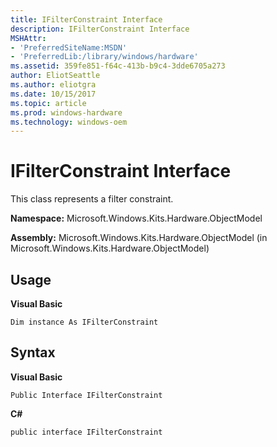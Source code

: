 ```yaml
---
title: IFilterConstraint Interface
description: IFilterConstraint Interface
MSHAttr:
- 'PreferredSiteName:MSDN'
- 'PreferredLib:/library/windows/hardware'
ms.assetid: 359fe851-f64c-413b-b9c4-3dde6705a273
author: EliotSeattle
ms.author: eliotgra
ms.date: 10/15/2017
ms.topic: article
ms.prod: windows-hardware
ms.technology: windows-oem
---
```


# IFilterConstraint Interface


This class represents a filter constraint.

**Namespace:** Microsoft.Windows.Kits.Hardware.ObjectModel

**Assembly:** Microsoft.Windows.Kits.Hardware.ObjectModel (in Microsoft.Windows.Kits.Hardware.ObjectModel)

## <span id="Usage"></span><span id="usage"></span><span id="USAGE"></span>Usage


**Visual Basic**

`Dim instance As IFilterConstraint`

## <span id="Syntax"></span><span id="syntax"></span><span id="SYNTAX"></span>Syntax


**Visual Basic**

`Public Interface IFilterConstraint`

**C#**

`public interface IFilterConstraint`

 

 







